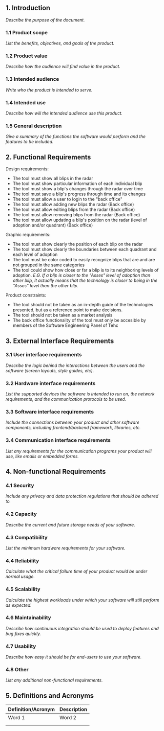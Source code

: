 ## 1. Introduction

_Describe the purpose of the document._

### 1.1 Product scope

_List the benefits, objectives, and goals of the product._

### 1.2 Product value

_Describe how the audience will find value in the product._

### 1.3 Intended audience

_Write who the product is intended to serve._

### 1.4 Intended use

_Describe how will the intended audience use this product._

### 1.5 General description

_Give a summary of the functions the software would perform and the features to be included._

## 2. Functional Requirements

Design requirements:
- The tool must show all blips in the radar
- The tool must show particular information of each individual blip
- The tool must show a blip's changes through the radar over time
- The tool must save a blip's progress through time and its changes
- The tool must allow a user to login to the "back office"
- The tool must allow adding new blips the radar (Back office)
- The tool must allow editing blips from the radar (Back office)
- The tool must allow removing blips from the radar (Back office)
- The tool must allow updating a blip's position on the radar (level of adoption and/or quadrant) (Back office)

Graphic requirements:
- The tool must show clearly the position of each blip on the radar
- The tool must show clearly the boundaries between each quadrant and each level of adoption
- The tool must be color coded to easily recognize blips that are and are not grouped in the same categories
- The tool could show how close or far a blip is to its neighboring levels of adoption. *E.G. If a blip is closer to the "Asses" level of adoption than other blip, it actually means that the technology is closer to being in the "Asses" level than the other blip.*

Product constraints:
- The tool should not be taken as an in-depth guide of the technologies presented, but as a reference point to make decisions.
- The tool should not be taken as a market analysis
- The back office functionality of the tool must only be accesible by members of the Software Engineering Panel of Tehc

## 3. External Interface Requirements

### 3.1 User interface requirements

_Describe the logic behind the interactions between the users and the software (screen layouts, style guides, etc)._

### 3.2 Hardware interface requirements

_List the supported devices the software is intended to run on, the network requirements, and the communication protocols to be used._

### 3.3 Software interface requirements

_Include the connections between your product and other software components, including frontend/backend framework, libraries, etc._

### 3.4 Communication interface requirements

_List any requirements for the communication programs your product will use, like emails or embedded forms._

## 4. Non-functional Requirements

### 4.1 Security

_Include any privacy and data protection regulations that should be adhered to._

### 4.2 Capacity

_Describe the current and future storage needs of your software._

### 4.3 Compatibility

_List the minimum hardware requirements for your software._

### 4.4 Reliability

_Calculate what the critical failure time of your product would be under normal usage._

### 4.5 Scalability

_Calculate the highest workloads under which your software will still perform as expected._

### 4.6 Maintainability

_Describe how continuous integration should be used to deploy features and bug fixes quickly._

### 4.7 Usability

_Describe how easy it should be for end-users to use your software._

### 4.8 Other

_List any additional non-functional requirements._

## 5. Definitions and Acronyms

| Definition/Acronym | Description |
| ------------------ | ----------- |
| Word 1             | Word 2      |
|                    |             |
|                    |             |
